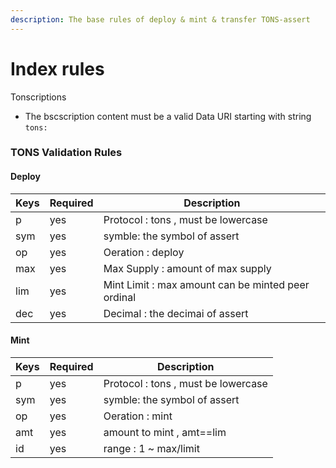 ```yaml
---
description: The base rules of deploy & mint & transfer TONS-assert
---
```


# Index rules

Tonscriptions

* The bscscription content must be a valid Data URI starting with string  `tons:`

### TONS Validation Rules

#### Deploy



| Keys | Required | Description                                        |
| ---- | -------- | -------------------------------------------------- |
| p    | yes      | Protocol : tons , must be lowercase                |
| sym  | yes      | symble: the symbol of assert                       |
| op   | yes      | Oeration : deploy                                  |
| max  | yes      | Max Supply : amount of max supply                  |
| lim  | yes      | Mint Limit : max amount can be minted peer ordinal |
| dec  | yes      | Decimal : the decimai of assert                    |

#### Mint



| Keys | Required | Description                         |
| ---- | -------- | ----------------------------------- |
| p    | yes      | Protocol : tons , must be lowercase |
| sym  | yes      | symble: the symbol of assert        |
| op   | yes      | Oeration : mint                     |
| amt  | yes      | amount to mint , amt==lim           |
| id   | yes      | range : 1 \~ max/limit              |

